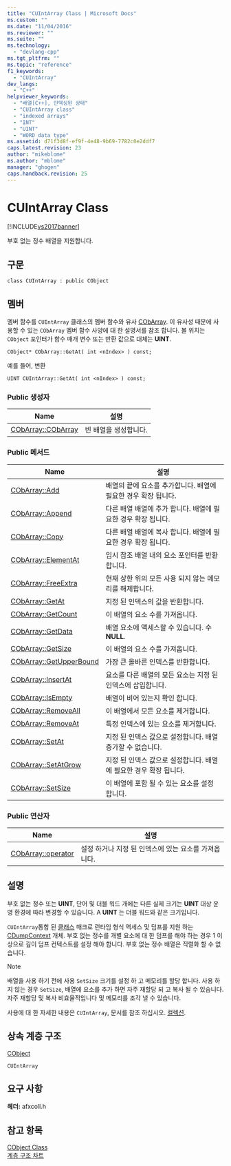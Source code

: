 ```yaml
---
title: "CUIntArray Class | Microsoft Docs"
ms.custom: ""
ms.date: "11/04/2016"
ms.reviewer: ""
ms.suite: ""
ms.technology: 
  - "devlang-cpp"
ms.tgt_pltfrm: ""
ms.topic: "reference"
f1_keywords: 
  - "CUIntArray"
dev_langs: 
  - "C++"
helpviewer_keywords: 
  - "배열[C++], 인덱싱된 상태"
  - "CUIntArray class"
  - "indexed arrays"
  - "INT"
  - "UINT"
  - "WORD data type"
ms.assetid: d71f3d8f-ef9f-4e48-9b69-7782c0e2ddf7
caps.latest.revision: 23
author: "mikeblome"
ms.author: "mblome"
manager: "ghogen"
caps.handback.revision: 25
---
```

# CUIntArray Class
[!INCLUDE[vs2017banner](../../assembler/inline/includes/vs2017banner.md)]

부호 없는 정수 배열을 지원합니다.  
  
## 구문  
  
```  
class CUIntArray : public CObject  
```  
  
## 멤버  
 멤버 함수를 `CUIntArray` 클래스의 멤버 함수와 유사  [CObArray](../../mfc/reference/cobarray-class.md).  이 유사성 때문에 사용할 수 있는 `CObArray` 멤버 함수 사양에 대 한 설명서를 참조 합니다.  볼 위치는 `CObject` 포인터가 함수 매개 변수 또는 반환 값으로 대체는  **UINT**.  
  
 `CObject* CObArray::GetAt( int <nIndex> ) const;`  
  
 예를 들어, 변환  
  
 `UINT CUIntArray::GetAt( int <nIndex> ) const;`  
  
### Public 생성자  
  
|Name|설명|  
|----------|--------|  
|[CObArray::CObArray](../Topic/CObArray::CObArray.md)|빈 배열을 생성합니다.|  
  
### Public 메서드  
  
|Name|설명|  
|----------|--------|  
|[CObArray::Add](../Topic/CObArray::Add.md)|배열의 끝에 요소를 추가합니다. 배열에 필요한 경우 확장 됩니다.|  
|[CObArray::Append](../Topic/CObArray::Append.md)|다른 배열 배열에 추가 합니다. 배열에 필요한 경우 확장 됩니다.|  
|[CObArray::Copy](../Topic/CObArray::Copy.md)|다른 배열 배열에 복사 합니다. 배열에 필요한 경우 확장 됩니다.|  
|[CObArray::ElementAt](../Topic/CObArray::ElementAt.md)|임시 참조 배열 내의 요소 포인터를 반환합니다.|  
|[CObArray::FreeExtra](../Topic/CObArray::FreeExtra.md)|현재 상한 위의 모든 사용 되지 않는 메모리를 해제합니다.|  
|[CObArray::GetAt](../Topic/CObArray::GetAt.md)|지정 된 인덱스의 값을 반환합니다.|  
|[CObArray::GetCount](../Topic/CObArray::GetCount.md)|이 배열의 요소 수를 가져옵니다.|  
|[CObArray::GetData](../Topic/CObArray::GetData.md)|배열 요소에 액세스할 수 있습니다.  수  **NULL**.|  
|[CObArray::GetSize](../Topic/CObArray::GetSize.md)|이 배열의 요소 수를 가져옵니다.|  
|[CObArray::GetUpperBound](../Topic/CObArray::GetUpperBound.md)|가장 큰 올바른 인덱스를 반환합니다.|  
|[CObArray::InsertAt](../Topic/CObArray::InsertAt.md)|요소를 다른 배열의 모든 요소는 지정 된 인덱스에 삽입합니다.|  
|[CObArray::IsEmpty](../Topic/CObArray::IsEmpty.md)|배열이 비어 있는지 확인 합니다.|  
|[CObArray::RemoveAll](../Topic/CObArray::RemoveAll.md)|이 배열에서 모든 요소를 제거합니다.|  
|[CObArray::RemoveAt](../Topic/CObArray::RemoveAt.md)|특정 인덱스에 있는 요소를 제거합니다.|  
|[CObArray::SetAt](../Topic/CObArray::SetAt.md)|지정 된 인덱스 값으로 설정합니다. 배열 증가할 수 없습니다.|  
|[CObArray::SetAtGrow](../Topic/CObArray::SetAtGrow.md)|지정 된 인덱스 값으로 설정합니다. 배열에 필요한 경우 확장 됩니다.|  
|[CObArray::SetSize](../Topic/CObArray::SetSize.md)|이 배열에 포함 될 수 있는 요소를 설정 합니다.|  
  
### Public 연산자  
  
|Name|설명|  
|----------|--------|  
|[CObArray::operator](../Topic/CObArray::operator.md)|설정 하거나 지정 된 인덱스에 있는 요소를 가져옵니다.|  
  
## 설명  
 부호 없는 정수 또는  **UINT**, 단어 및 더블 워드 개에는 다른 실제 크기는  **UINT** 대상 운영 환경에 따라 변경할 수 있습니다.  A  **UINT** 는 더블 워드와 같은 크기입니다.  
  
 `CUIntArray`통합 된  [클래스](../Topic/IMPLEMENT_DYNAMIC.md) 매크로 런타임 형식 액세스 및 덤프를 지원 하는  [CDumpContext](../../mfc/reference/cdumpcontext-class.md) 개체.  부호 없는 정수를 개별 요소에 대 한 덤프를 해야 하는 경우 1 이상으로 깊이 덤프 컨텍스트를 설정 해야 합니다.  부호 없는 정수 배열은 직렬화 할 수 없습니다.  
  
> [!NOTE]
>  배열을 사용 하기 전에 사용 `SetSize` 크기를 설정 하 고 메모리를 할당 합니다.  사용 하지 않는 경우 `SetSize`, 배열에 요소를 추가 하면 자주 재할당 되 고 복사 될 수 있습니다.  자주 재할당 및 복사 비효율적입니다 및 메모리를 조각 낼 수 있습니다.  
  
 사용에 대 한 자세한 내용은 `CUIntArray`, 문서를 참조 하십시오.  [컬렉션](../../mfc/collections.md).  
  
## 상속 계층 구조  
 [CObject](../../mfc/reference/cobject-class.md)  
  
 `CUIntArray`  
  
## 요구 사항  
 **헤더:**  afxcoll.h  
  
## 참고 항목  
 [CObject Class](../../mfc/reference/cobject-class.md)   
 [계층 구조 차트](../../mfc/hierarchy-chart.md)